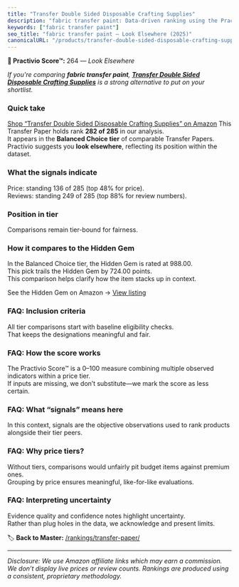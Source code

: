 ```yaml
---
title: "Transfer Double Sided Disposable Crafting Supplies"
description: "fabric transfer paint: Data-driven ranking using the Practivio Score™. Positioned by quality, value, demand, findability, momentum."
keywords: ["fabric transfer paint"]
seo_title: "fabric transfer paint — Look Elsewhere (2025)"
canonicalURL: "/products/transfer-double-sided-disposable-crafting-supplies-B0F843RWYB/"
---
```


**🚫 Practivio Score™:** 264 — _Look Elsewhere_


*If you're comparing **fabric transfer paint**, **[Transfer Double Sided Disposable Crafting Supplies](https://www.amazon.com/dp/B0F843RWYB?tag=practivio-20)** is a strong alternative to put on your shortlist.*
### Quick take
[Shop “Transfer Double Sided Disposable Crafting Supplies” on Amazon](https://www.amazon.com/dp/B0F843RWYB?tag=practivio-20)
This Transfer Paper holds rank **282 of 285** in our analysis.  
It appears in the **Balanced Choice tier** of comparable Transfer Papers.  
Practivio suggests you **look elsewhere**, reflecting its position within the dataset.

### What the signals indicate
Price: standing 136 of 285 (top 48% for price).  
Reviews: standing 249 of 285 (top 88% for review numbers).  

### Position in tier
Comparisons remain tier-bound for fairness.

### How it compares to the Hidden Gem
In the Balanced Choice tier, the Hidden Gem is rated at 988.00.  
This pick trails the Hidden Gem by 724.00 points.  
This comparison helps clarify how the item stacks up in context.  

See the Hidden Gem on Amazon → [View listing](https://www.amazon.com/dp/B073XRLZ6Z?tag=practivio-20)

### FAQ: Inclusion criteria
All tier comparisons start with baseline eligibility checks.  
That keeps the designations meaningful and fair.

### FAQ: How the score works
The Practivio Score™ is a 0–100 measure combining multiple observed indicators within a price tier.  
If inputs are missing, we don’t substitute—we mark the score as less certain.

### FAQ: What “signals” means here
In this context, signals are the objective observations used to rank products alongside their tier peers.

### FAQ: Why price tiers?
Without tiers, comparisons would unfairly pit budget items against premium ones.  
Grouping by price ensures meaningful, like-for-like evaluations.

### FAQ: Interpreting uncertainty
Evidence quality and confidence notes highlight uncertainty.  
Rather than plug holes in the data, we acknowledge and present limits.


🏷️ **Back to Master:** [/rankings/transfer-paper/](/rankings/transfer-paper/)

---
_Disclosure: We use Amazon affiliate links which may earn a commission. We don’t display live prices or review counts. Rankings are produced using a consistent, proprietary methodology._
